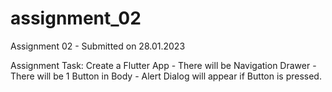 # assignment_02

Assignment 02 - Submitted on 28.01.2023

Assignment Task: Create a Flutter App - There will be Navigation Drawer - There will be 1 Button in Body - Alert Dialog will appear if Button is pressed.
